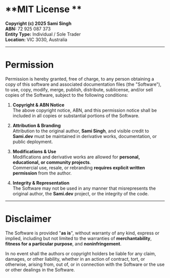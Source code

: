 # **MIT License **

**Copyright (c) 2025 Sami Singh**  
**ABN:** 72 925 087 373  
**Entity Type:** Individual / Sole Trader  
**Location:** VIC 3030, Australia  

---

# **Permission**

Permission is hereby granted, free of charge, to any person obtaining a copy of this software and associated documentation files (the "Software"), to use, copy, modify, merge, publish, distribute, sublicense, and/or sell copies of the Software, subject to the following conditions:

1. **Copyright & ABN Notice**  
   The above copyright notice, ABN, and this permission notice shall be included in all copies or substantial portions of the Software.

2. **Attribution & Branding**  
   Attribution to the original author, **Sami Singh**, and visible credit to **Sami.dev** must be maintained in derivative works, documentation, or public deployment.

3. **Modifications & Use**  
   Modifications and derivative works are allowed for **personal, educational, or community projects**.  
   Commercial use, resale, or rebranding **requires explicit written permission** from the author.

4. **Integrity & Representation**  
   The Software may not be used in any manner that misrepresents the original author, the **Sami.dev** project, or the integrity of the code.

---

# **Disclaimer**

The Software is provided "**as is**", without warranty of any kind, express or implied, including but not limited to the warranties of **merchantability**, **fitness for a particular purpose**, and **noninfringement**.  

In no event shall the authors or copyright holders be liable for any claim, damages, or other liability, whether in an action of contract, tort, or otherwise, arising from, out of, or in connection with the Software or the use or other dealings in the Software.
